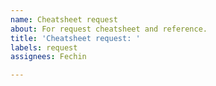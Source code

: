 ```yaml
---
name: Cheatsheet request
about: For request cheatsheet and reference.
title: 'Cheatsheet request: '
labels: request
assignees: Fechin

---
```



